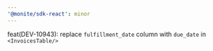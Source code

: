 ```yaml
---
'@monite/sdk-react': minor
---
```


feat(DEV-10943): replace `fulfillment_date` column with `due_date` in `<InvoicesTable/>`
